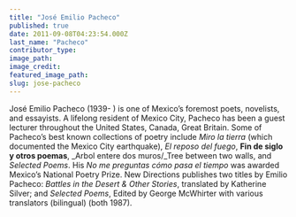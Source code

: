 ```yaml
---
title: "José Emilio Pacheco"
published: true
date: 2011-09-08T04:23:54.000Z
last_name: "Pacheco"
contributor_type:
image_path:
image_credit:
featured_image_path:
slug: jose-pacheco
---
```


José Emilio Pacheco (1939- ) is one of Mexico’s foremost poets, novelists, and essayists. A lifelong resident of Mexico City, Pacheco has been a guest lecturer throughout the United States, Canada, Great Britain. Some of Pacheco’s best known collections of poetry include _Miro la tierra_ (which documented the Mexico City earthquake), _El reposo del fuego_, **Fin de siglo y otros poemas**, _Arbol entere dos muros/_Tree between two walls, and _Selected Poems_. His _No me preguntas cómo pasa el tiempo_ was awarded Mexico’s National Poetry Prize. New Directions publishes two titles by Emilio Pacheco: _Battles in the Desert & Other Stories_, translated by Katherine Silver; and _Selected Poems_, Edited by George McWhirter with various translators (bilingual) (both 1987).

